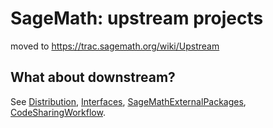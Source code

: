 

# SageMath: upstream projects

moved to <a href="https://trac.sagemath.org/wiki/Upstream">https://trac.sagemath.org/wiki/Upstream</a> 


## What about downstream?

See <a href="/Distribution">Distribution</a>, <a href="/Interfaces">Interfaces</a>, <a href="/SageMathExternalPackages">SageMathExternalPackages</a>, <a href="/CodeSharingWorkflow">CodeSharingWorkflow</a>. 
